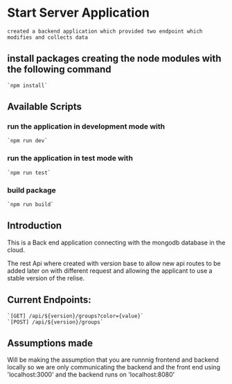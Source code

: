 # Start Server Application

    created a backend application which provided two endpoint which modifies and collects data

## install packages creating the node modules with the following command

    `npm install`

## Available Scripts

### run the application in development mode with
    `npm run dev`

### run the application in test mode with
    `npm run test`

### build package
    `npm run build`

## Introduction

This is a Back end application connecting with the mongodb database in the cloud.

The rest Api where created with version base to allow new api routes to be added later on with different request and allowing the applicant to use a stable version of the relise.

## Current Endpoints:

    `[GET] /api/${version}/groups?color={value}`
    `[POST] /api/${version}/groups`

## Assumptions made

Will be making the assumption that you are runnnig frontend and backend locally so we are only  communicating the backend and the front end using 'localhost:3000' and the backend runs on 'localhost:8080'
